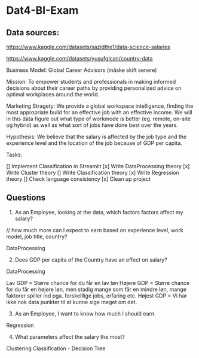 # Dat4-BI-Exam

## Data sources:

https://www.kaggle.com/datasets/sazidthe1/data-science-salaries

https://www.kaggle.com/datasets/yusufglcan/country-data

Business Model: Global Career Advisors (måske skift senere)

Mission:
To empower students and professionals in making informed decisions about their career paths by providing personalized advice on optimal workplaces around the world.

Marketing Stragety:
We provide a global workspace intelligence, finding the most appropriate build for an effective job with an effective income.
We will in this data figure out what type of workmode is better (eg. remote, on-site og hybrid) as well as what sort of jobs have done best over the years.

Hypothesis:
We believe that the salary is affected by the job type and the experience level and the location of the job because of GDP per capita.

Tasks:

[] Implement Classification in Streamlit
[x] Write DataProcessing theory
[x] Write Cluster theory
[] Write Classification theory
[x] Write Regression theory
[] Check language consistency
[x] Clean up project

## Questions

1. As an Employee, looking at the data, which factors factors affect my salary?

// how much more can I expect to earn based on experience level, work model, job title, country?

DataProcessing

2. Does GDP per capita of the Country have an effect on salary?

DataProcessing

Lav GDP = Større chance for du får en lav løn
Højere GDP = Større chance for du får en højere løn, men stadig mange som får en mindre løn, mange faktorer spiller ind pga. forskelllige jobs, erfaring etc.
Højest GDP = Vi har ikke nok data punkter til at kunne sige meget om det.

3. As an Employee, I want to know how much I should earn.

Regression

4. What parameters affect the salary the most?

Clustering
Classification - Decision Tree
